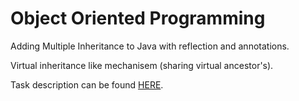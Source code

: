 # Object Oriented Programming

Adding Multiple Inheritance to Java with reflection and annotations.

Virtual inheritance like mechanisem (sharing virtual ancestor's).

Task description can be found [HERE](OOP4_Winter2019.pdf).
